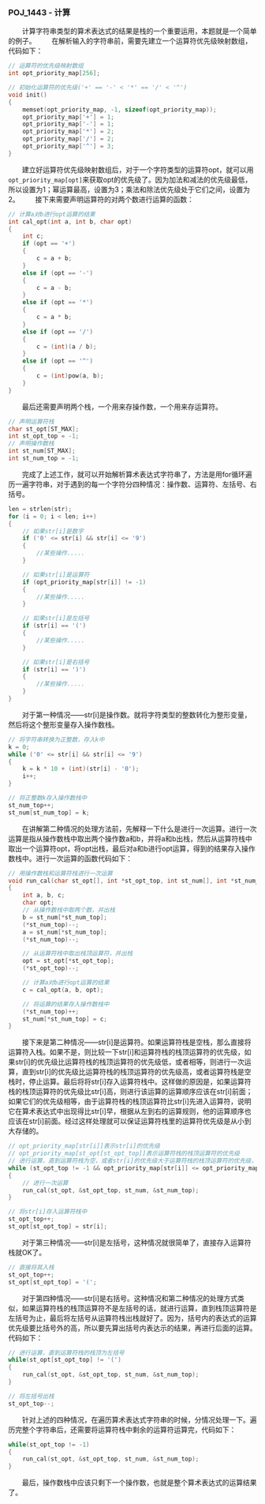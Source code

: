 ### POJ_1443 - 计算
&emsp;&emsp;计算字符串类型的算术表达式的结果是栈的一个重要运用，本题就是一个简单的例子。
&emsp;&emsp;在解析输入的字符串前，需要先建立一个运算符优先级映射数组，代码如下：
```cpp
// 运算符的优先级映射数组
int opt_priority_map[256];

// 初始化运算符的优先级('+' == '-' < '*' == '/' < '^')
void init()
{
	memset(opt_priority_map, -1, sizeof(opt_priority_map));
	opt_priority_map['+'] = 1;
	opt_priority_map['-'] = 1;
	opt_priority_map['*'] = 2;
	opt_priority_map['/'] = 2;
	opt_priority_map['^'] = 3;
}
```
&emsp;&emsp;建立好运算符优先级映射数组后，对于一个字符类型的运算符opt，就可以用`opt_priority_map[opt]`来获取opt的优先级了。因为加法和减法的优先级最低，所以设置为1；幂运算最高，设置为3；乘法和除法优先级处于它们之间，设置为2。
&emsp;&emsp;接下来需要声明运算符的对两个数进行运算的函数：
```cpp
// 计算a对b进行opt运算的结果
int cal_opt(int a, int b, char opt)
{
	int c;
	if (opt == '+')
	{
		c = a + b;
	}
	else if (opt == '-')
	{
		c = a - b;
	}
	else if (opt == '*')
	{
		c = a * b;
	}
	else if (opt == '/')
	{
		c = (int)(a / b);
	}
	else if (opt == '^')
	{
		c = (int)pow(a, b);
	}
}
```
&emsp;&emsp;最后还需要声明两个栈，一个用来存操作数，一个用来存运算符。
```cpp
// 声明运算符栈
char st_opt[ST_MAX];
int st_opt_top = -1;
// 声明操作数栈
int st_num[ST_MAX];
int st_num_top = -1;
```
&emsp;&emsp;完成了上述工作，就可以开始解析算术表达式字符串了，方法是用for循环遍历一遍字符串，对于遇到的每一个字符分四种情况：操作数、运算符、左括号、右括号。
```cpp
len = strlen(str);
for (i = 0; i < len; i++)
{
	// 如果str[i]是数字
	if ('0' <= str[i] && str[i] <= '9')
	{
		//某些操作.....
	}

	// 如果str[i]是运算符
	if (opt_priority_map[str[i]] != -1)
	{
		//某些操作.....
	}

	// 如果str[i]是左括号
	if (str[i] == '(')
	{
		//某些操作.....
	}

	// 如果str[i]是右括号
	if (str[i] == ')')
	{
		//某些操作.....
	}
}
```
&emsp;&emsp;对于第一种情况——str[i]是操作数。就将字符类型的整数转化为整形变量，然后将这个整形变量存入操作数栈。
```cpp
// 将字符串转换为正整数，存入k中
k = 0;
while ('0' <= str[i] && str[i] <= '9')
{
	k = k * 10 + (int)(str[i] - '0');
	i++;
}

// 将正整数k存入操作数栈中
st_num_top++;
st_num[st_num_top] = k;
```
&emsp;&emsp;在讲解第二种情况的处理方法前，先解释一下什么是进行一次运算。进行一次运算是指从操作数栈中取出两个操作数a和b，并将a和b出栈，然后从运算符栈中取出一个运算符opt，将opt出栈，最后对a和b进行opt运算，得到的结果存入操作数栈中。进行一次运算的函数代码如下：
```cpp
// 用操作数栈和运算符栈进行一次运算
void run_cal(char st_opt[], int *st_opt_top, int st_num[], int *st_num_top)
{
	int a, b, c;
	char opt;
	// 从操作数栈中取两个数，并出栈
	b = st_num[*st_num_top];
	(*st_num_top)--;
	a = st_num[*st_num_top];
	(*st_num_top)--;

	// 从运算符栈中取出栈顶运算符，并出栈
	opt = st_opt[*st_opt_top];
	(*st_opt_top)--;

	// 计算a对b进行opt运算的结果
	c = cal_opt(a, b, opt);

	// 将运算的结果存入操作数栈中
	(*st_num_top)++;
	st_num[*st_num_top] = c;
}
```
&emsp;&emsp;接下来是第二种情况——str[i]是运算符。如果运算符栈是空栈，那么直接将运算符入栈。如果不是，则比较一下str[i]和运算符栈的栈顶运算符的优先级，如果str[i]的优先级比运算符栈的栈顶运算符的优先级低，或者相等，则进行一次运算，直到str[i]的优先级比运算符栈的栈顶运算符的优先级高，或者运算符栈是空栈时，停止运算。最后将将str[i]存入运算符栈中。这样做的原因是，如果运算符栈的栈顶运算符的优先级比str[i]高，则进行该运算的运算顺序应该在str[i]前面；如果它们的优先级相等，由于运算符栈的栈顶运算符比str[i]先进入运算符，说明它在算术表达式中出现得比str[i]早，根据从左到右的运算规则，他的运算顺序也应该在str[i]前面。经过这样处理就可以保证运算符栈里的运算符优先级是从小到大存储的。
```cpp
// opt_priority_map[str[i]]表示str[i]的优先级
// opt_priority_map[st_opt[st_opt_top]]表示运算符栈的栈顶运算符的优先级
// 进行运算，直到运算符栈为空，或者str[i]的优先级大于运算符栈的栈顶运算符的优先级，
while (st_opt_top != -1 && opt_priority_map[str[i]] <= opt_priority_map[st_opt[st_opt_top]])
{
	// 进行一次运算
	run_cal(st_opt, &st_opt_top, st_num, &st_num_top);
}

// 将str[i]存入运算符栈中
st_opt_top++;
st_opt[st_opt_top] = str[i];
```
&emsp;&emsp;对于第三种情况——str[i]是左括号，这种情况就很简单了，直接存入运算符栈就OK了。
```cpp
// 直接将其入栈
st_opt_top++;
st_opt[st_opt_top] = '(';
```
&emsp;&emsp;对于第四种情况——str[i]是右括号。这种情况和第二种情况的处理方式类似，如果运算符栈的栈顶运算符不是左括号的话，就进行运算，直到栈顶运算符是左括号为止，最后将左括号从运算符栈出栈就好了。因为，括号内的表达式的运算优先级要比括号外的高，所以要先算出括号内表达示的结果，再进行后面的运算。代码如下：
```cpp
// 进行运算，直到运算符栈的栈顶为左括号
while(st_opt[st_opt_top] != '(')
{
	run_cal(st_opt, &st_opt_top, st_num, &st_num_top);
}

// 将左括号出栈
st_opt_top--;
```
&emsp;&emsp;针对上述的四种情况，在遍历算术表达式字符串的时候，分情况处理一下。遍历完整个字符串后，还需要将运算符栈中剩余的运算符运算完，代码如下：
```cpp
while(st_opt_top != -1)
{
	run_cal(st_opt, &st_opt_top, st_num, &st_num_top);
}
```
&emsp;&emsp;最后，操作数栈中应该只剩下一个操作数，也就是整个算术表达式的运算结果了。
